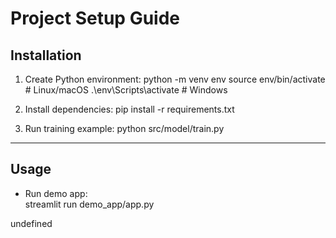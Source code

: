 # Project Setup Guide

## Installation

1. Create Python environment:
python -m venv env
source env/bin/activate # Linux/macOS
.\env\Scripts\activate # Windows

2. Install dependencies:
pip install -r requirements.txt

3. Run training example:
python src/model/train.py

---

## Usage

- Run demo app:  
streamlit run demo_app/app.py

undefined